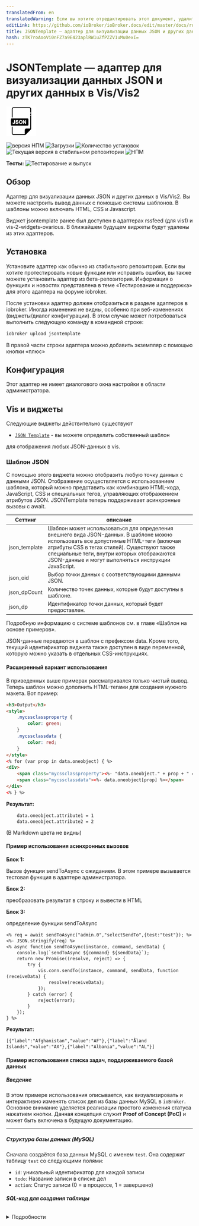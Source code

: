 ```yaml
---
translatedFrom: en
translatedWarning: Если вы хотите отредактировать этот документ, удалите поле «translationFrom», в противном случае этот документ будет снова автоматически переведен
editLink: https://github.com/ioBroker/ioBroker.docs/edit/master/docs/ru/adapterref/iobroker.vis-jsontemplate/README.md
title: JSONTemplate — адаптер для визуализации данных JSON и других данных в Vis/Vis2
hash: zTK7roAooVi0nFZ7a9E423aplRW1uZfPZZV1uMu0exI=
---
```

# JSONTemplate — адаптер для визуализации данных JSON и других данных в Vis/Vis2
![Логотип](../../../en/adapterref/iobroker.vis-jsontemplate/admin/vis-jsontemplate.png)

![версия НПМ](https://img.shields.io/npm/v/iobroker.vis-jsontemplate.svg)
![Загрузки](https://img.shields.io/npm/dm/iobroker.vis-jsontemplate.svg)
![Количество установок](https://iobroker.live/badges/vis-jsontemplate-installed.svg)
![Текущая версия в стабильном репозитории](https://iobroker.live/badges/vis-jsontemplate-stable.svg)
![НПМ](https://nodei.co/npm/iobroker.vis-jsontemplate.png?downloads=true)

**Тесты:** ![Тестирование и выпуск](https://github.com/oweitman/ioBroker.vis-jsontemplate/workflows/Test%20and%20Release/badge.svg)

## Обзор
Адаптер для визуализации данных JSON и других данных в Vis/Vis2.
Вы можете настроить вывод данных с помощью системы шаблонов.
В шаблоны можно включать HTML, CSS и Javascript.

Виджет jsontemplate ранее был доступен в адаптерах rssfeed (для vis1) и vis-2-widgets-ovarious. В ближайшем будущем виджеты будут удалены из этих адаптеров.

## Установка
Установите адаптер как обычно из стабильного репозитория.
Если вы хотите протестировать новые функции или исправить ошибки, вы также можете установить адаптер из бета-репозитория. Информация о функциях и новостях представлена в теме «Тестирование и поддержка» для этого адаптера на форуме iobroker.

После установки адаптер должен отобразиться в разделе адаптеров в iobroker. Иногда изменения не видны, особенно при веб-изменениях (виджеты/диалог конфигурации). В этом случае может потребоваться выполнить следующую команду в командной строке:

```bash
iobroker upload jsontemplate
```

В правой части строки адаптера можно добавить экземпляр с помощью кнопки «плюс»

## Конфигурация
Этот адаптер не имеет диалогового окна настройки в области администратора.

## Vis и виджеты
Следующие виджеты действительно существуют

- [`JSON Template`](#json-template) - вы можете определить собственный шаблон

для отображения любых JSON-данных в vis.

### Шаблон JSON
С помощью этого виджета можно отобразить любую точку данных с данными JSON.
Отображение осуществляется с использованием шаблона, который можно представить как комбинацию HTML-кода, JavaScript, CSS и специальных тегов, управляющих отображением атрибутов JSON.
JSONTemplate теперь поддерживает асинхронные вызовы с await.

| Сеттинг | описание |
| ------------- | --------------------------------------------------------------------------------------------------------------------------------------------------------------------------------------------------------------------------------------------------------------------------------- |
| json_template | Шаблон может использоваться для определения внешнего вида JSON-данных. В шаблоне можно использовать все допустимые HTML-теги (включая атрибуты CSS в тегах стилей). Существуют также специальные теги, внутри которых отображаются JSON-данные и могут выполняться инструкции JavaScript. |
| json_oid | Выбор точки данных с соответствующими данными JSON. |
| json_dpCount | Количество точек данных, которые будут доступны в шаблоне. |
| json_dp | Идентификатор точки данных, который будет предоставлен. |

Подробную информацию о системе шаблонов см. в главе «Шаблон на основе примеров».

JSON-данные передаются в шаблон с префиксом data. Кроме того, текущий идентификатор виджета также доступен в виде переменной, которую можно указать в отдельных CSS-инструкциях.

#### Расширенный вариант использования
В приведенных выше примерах рассматривался только чистый вывод.
Теперь шаблон можно дополнить HTML-тегами для создания нужного макета. Вот пример:

```html
<h3>Output</h3>
<style>
    .mycssclassproperty {
        color: green;
    }
    .mycssclassdata {
        color: red;
    }
</style>
<% for (var prop in data.oneobject) { %>
<div>
    <span class="mycssclassproperty"><%- "data.oneobject." + prop + " = " %></span>
    <span class="mycssclassdata"><%- data.oneobject[prop] %></span>
</div>
<% } %>
```

**Результат:**

```text
    data.oneobject.attribute1 = 1
    data.oneobject.attribute2 = 2
```

(В Markdown цвета не видны)

#### Пример использования асинхронных вызовов
**Блок 1:**

Вызов функции sendToAsync с ожиданием. В этом примере вызывается тестовая функция в адаптере администратора.

**Блок 2:**

преобразовать результат в строку и вывести в HTML

**Блок 3:**

определение функции sendToAsync

```ejs
<% req = await sendToAsync("admin.0","selectSendTo",{test:"test"}); %>
<%- JSON.stringify(req) %>
<% async function sendToAsync(instance, command, sendData) {
    console.log(`sendToAsync ${command} ${sendData}`);
    return new Promise((resolve, reject) => {
        try {
            vis.conn.sendTo(instance, command, sendData, function (receiveData) {
                resolve(receiveData);
            });
        } catch (error) {
            reject(error);
        }
    });
} %>
```

**Результат:**

```text
[{"label":"Afghanistan","value":"AF"},{"label":"Åland Islands","value":"AX"},{"label":"Albania","value":"AL"}]
```

#### Пример использования списка задач, поддерживаемого базой данных
##### **Введение**
В этом примере использования описывается, как визуализировать и интерактивно изменять список дел из базы данных MySQL в `ioBroker`.
Основное внимание уделяется реализации простого изменения статуса нажатием кнопки. Данная концепция служит **Proof of Concept (PoC)** и может быть включена в будущую документацию.

---

##### **Структура базы данных (MySQL)**
Сначала создаётся база данных MySQL с именем `test`.
Она содержит таблицу `test` со следующими полями:

- `id`: уникальный идентификатор для каждой записи
- `todo`: Название записи в списке дел
- `action`: Статус записи (0 = в процессе, 1 = завершено)

###### **SQL-код для создания таблицы**
<details><summary>Подробности</summary><pre><code>

```sql

CREATE TABLE `test` (
`id` int(11) NOT NULL,
`todo` varchar(100) NOT NULL,
`action` int(11) NOT NULL
) ENGINE=InnoDB DEFAULT CHARSET=utf8mb4;

INSERT INTO `test` (`id`, `todo`, `action`) VALUES
(1, 'Todo 1', 0),
(2, 'Todo 2', 1),
(3, 'Todo 3', 1),
(4, 'Todo 4', 0);

ALTER TABLE `test`
ADD PRIMARY KEY (`id`),
ADD UNIQUE KEY `id` (`id`),
ADD KEY `idx` (`id`);

ALTER TABLE `test`
MODIFY `id` int(11) NOT NULL AUTO_INCREMENT, AUTO_INCREMENT=5;
COMMIT;

```

</код></pre>

</подробности>

---

##### **Интеграция в ioBroker**
###### **Адаптер SQL**
Для взаимодействия с базой данных требуется адаптер `ioBroker.sql`.
Он настроен соответствующим образом для подключения к базе данных MySQL `test`.
Обратите внимание, что `ioBroker` автоматически создаёт собственные структуры в базе данных для хранения точек исторических данных.

###### **Виджет JSONTemplate**
Для визуализации мы используем виджет `JSONTemplate`.

##### **Интеграция в VIS**
Размещаем виджет `JSONTemplate` и заполняем следующие поля:

###### **Код шаблона**
<details><summary>Подробности</summary><pre><code>

```html
<style>
    .btn {
        width: 100%;
    }
</style>
<table>
    <tr>
        <th>ID</th>
        <th>Todo</th>
        <th>Action</th>
    </tr>
    <% let todos = await getTodo(); for (let i = 0; i < todos.length; i++) { let todo = todos[i]; %>
    <tr>
        <td><%- todo.id %></td>
        <td><%- todo.todo %></td>
        <td><%- getButton(todo.id, todo.action) %></td>
    </tr>
    <% } %>
</table>

<script>
    window.vis-jsontemplate = { clicktodo: clicktodo };

    function getButton(id, action) {
        let text = action === 0 ? 'In Progress' : 'Completed';
        return `<button class="btn" onclick="window.vis-jsontemplate.clicktodo(this)" data-id="${id}" data-action="${action}">${text}</button>`;
    }

    function clicktodo(el) {
        let id = el.dataset.id;
        let action = el.dataset.action;
        let nextAction = action == 0 ? 1 : 0;
        setAction(id, nextAction);
    }

    async function getTodo() {
        let req = await sendToAsync('sql.0', 'query', 'SELECT * FROM test.test');
        return req.result;
    }

    async function setAction(id, action) {
        await sendToAsync('sql.0', 'query', `UPDATE test.test SET action = ${action} WHERE id = ${id}`);
        vis.setValue('local_trigger', Math.random());
    }

    async function sendToAsync(instance, command, sendData) {
        return new Promise((resolve, reject) => {
            try {
                vis.conn.sendTo(instance, command, sendData, receiveData => resolve(receiveData));
            } catch (error) {
                reject(error);
            }
        });
    }
</script>
```

</код></pre>

</подробности>

###### **Точка данных для обновления контента**
Чтобы гарантировать отражение обновлений после изменения статуса, мы добавляем следующую локальную точку данных:

```text
local_trigger
```

Эту точку данных **не нужно явно создавать**, поскольку точки данных `local_?` обрабатываются внутри VIS (см. документацию `vis`).

##### **Пояснение кода**
###### **Структура шаблона**
| Линия | Содержание |
| ----- | ---------------------------------------------------------------------- |
| 1-5 | Стили CSS для внешнего вида кнопки |
| 6-11 | Заголовок таблицы со столбцами ID, Todo, Action |
| 12-16 | Извлечение данных из базы данных MySQL с помощью `getTodo()` |
| 23-28 | Глобальная ссылка функции `clicktodo()` |
| 30-37 | `getButton()` функция для создания кнопки с текущим статусом |
| 38-44 | `clicktodo()` функция для изменения статуса с помощью нажатия кнопки |
| 45-48 | Функция `getTodo()` для извлечения данных через адаптер SQL |
| 49-52 | Функция `setAction()` для обновления записи в базе данных |
| 53-58 | Функция `sendToAsync()` для использования `async/await` с `vis.conn.sendTo()` |
| 53-58 | Функция `sendToAsync()` для использования `async/await` с `vis.conn.sendTo()` |

## Система шаблонов
## Теги
Система шаблонов работает с определёнными тегами.
Используемые теги означают следующее:

| `tag` | описание |
| ----- | ------------------------------------------------------------------- |
| <%= | Содержимое содержащегося выражения/переменной будет экранировано. |
| <%- | Содержимое содержащегося выражения/переменной не экранировано. |
| <% | Нет вывода, используется для вложенных инструкций JavaScript |
| %> | обычно является закрывающим тегом, завершающим один из предыдущих |

Всё, что находится за пределами этих тегов, отображается в точности так, как есть, или, если это HTML, интерпретируется как HTML.
В шаблоне доступны две предопределённые переменные.

### Пример объекта
Во всех приведенных ниже примерах используется следующий JSON.

```json
{
    "onearray": ["one", "two"],
    "oneobject": {
        "attribute1": 1,
        "attribute2": 2
    },
    "onenumber": 123,
    "onetext": "onetwothree"
}
```

Атрибуты могут быть выведены следующим образом

**Шаблон:**

```ejs
<%- data.onenumber %>
<%- data.onetext %>
```

**Результат:**

```text
    123 onetwothree
```

К массивам можно обращаться по индексу. Индекс всегда начинается с 0. Однако существуют и фиктивные массивы, индекс которых не начинается с 0 или даже состоит из текста. В этом случае действуют правила для объектов.
В примере выше это будет:

**Шаблон:**

```ejs
<%- data.onearray[0] %>
<%- data.onearray[1] %>
```

**Результат:**

```text
    one two
```

Если попытаться вывести массив напрямую без индекса, шаблон выведет все элементы, разделенные запятыми.

**Шаблон:**

```ejs
<%- data.onearray %>
```

**Результат:**

```text
    one,two
```

Массивы также могут состоять из коллекции объектов.
В данном примере представлен только простой массив.
Пример массивов с объектами будет приведён позже.

**Шаблон:**

```ejs
<% for (var i = 0; i < data.onearray.length ; i++ ) { %>
<%- data.onearray[i] %>
<% } %>
```

**Результат:**

```text
    one two
```

**Объекты** могут содержать отдельные атрибуты, массивы или объекты.
Это означает, что данные JSON могут иметь любую глубину вложенности.

К атрибутам объекта можно обращаться с помощью точечной или квадратной нотации.
Точечная нотация работает только в том случае, если атрибут соответствует определённым правилам именования (первым символом должна быть буква, остальные — цифры, буквы или подчёркивание).
Квадратная нотация также работает для атрибутов, не соответствующих правилам именования.

**Точечная нотация:**

**Шаблон:**

```ejs
<%- data.oneobject.attribute1 %>
```

**Обозначение скобок:**

**Шаблон:**

```ejs
<%- data.oneobject["attribute1"] %>
```

**Результат для обоих примеров:**

```text
    1
```

Перебрать атрибуты объекта

**Шаблон:**

```ejs
<% for (var prop in data.oneobject) { %>
<%- "data.oneobject." + prop + " = " + data.oneobject[prop] %>
<% } %>
```

**Результат:**

```text
    data.oneobject.attribute1 = 1
    data.oneobject.attribute2 = 2
```

## Разработка и отладка
### Виджеты Vis1
- Установка dev-сервера
- Запустите dev-сервер с опцией --noStart
- При первом запуске установите дополнительный адаптер web и vis1
- запуск vscode запуск конфигурации "vis-1 editor"
- если виджеты недоступны, загрузите адаптер в экспертном режиме на странице адаптера
- теперь вы можете устанавливать точки останова в vscode в файле jsontemplate.js
- если вы что-то меняете в js-файле, исходный код должен быть скомпилирован в

папку dist с командой npm run build-vis1widgets.

- dev-сервер загружает измененные файлы в iobroker, но для vis1 у вас есть

выполнить команду iob visdebug для перезагрузки виджетов

- для перевода дополнительных записей в en.json используйте команду translate-widgets-vis1

### Виджеты Vis2
- Установка dev-сервера
- Открыть новое окно vscode (2. экземпляр)
- клонировать репозиторий vis2
- следуйте инструкциям в файле readme репозитория vis2

в главе «Разработка и отладка». Вам не нужно создавать форк репозитория.
Нам нужен только работающий экземпляр адаптера vis2.

- запустите vis 2 с помощью npm run start
- обратно в экземпляр vscode этого адаптера
- Запустите dev-сервер с опцией --noStart
- запуск vscode запуск конфигурации "vis-2 editor"
- теперь вы можете устанавливать точки останова в vscode в файле jsontemplate.js
- если вы что-то меняете, вам больше ничего делать не нужно,

потому что vite поддерживает горячую перезагрузку. иногда полезно перезагрузить vis2 с помощью F5

- для перевода дополнительных записей в en.json используйте команду translate-widgets-vis2

## Задача
- подлежит уточнению

## Changelog

<!--
  Placeholder for the next version (at the beginning of the line):
  ### **WORK IN PROGRESS**
-->
### 4.0.2 (2025-08-28)

- remove v4.0.0 from io-package

### 4.0.1 (2025-08-28)

- move vis1 and vis2 widgets to vis-jsontemplate adapter

## License

MIT License

Copyright (c) 2021-2025 oweitman <oweitman@gmx.de>

Permission is hereby granted, free of charge, to any person obtaining a copy
of this software and associated documentation files (the "Software"), to deal
in the Software without restriction, including without limitation the rights
to use, copy, modify, merge, publish, distribute, sublicense, and/or sell
copies of the Software, and to permit persons to whom the Software is
furnished to do so, subject to the following conditions:

The above copyright notice and this permission notice shall be included in all
copies or substantial portions of the Software.

THE SOFTWARE IS PROVIDED "AS IS", WITHOUT WARRANTY OF ANY KIND, EXPRESS OR
IMPLIED, INCLUDING BUT NOT LIMITED TO THE WARRANTIES OF MERCHANTABILITY,
FITNESS FOR A PARTICULAR PURPOSE AND NONINFRINGEMENT. IN NO EVENT SHALL THE
AUTHORS OR COPYRIGHT HOLDERS BE LIABLE FOR ANY CLAIM, DAMAGES OR OTHER
LIABILITY, WHETHER IN AN ACTION OF CONTRACT, TORT OR OTHERWISE, ARISING FROM,
OUT OF OR IN CONNECTION WITH THE SOFTWARE OR THE USE OR OTHER DEALINGS IN THE
SOFTWARE.